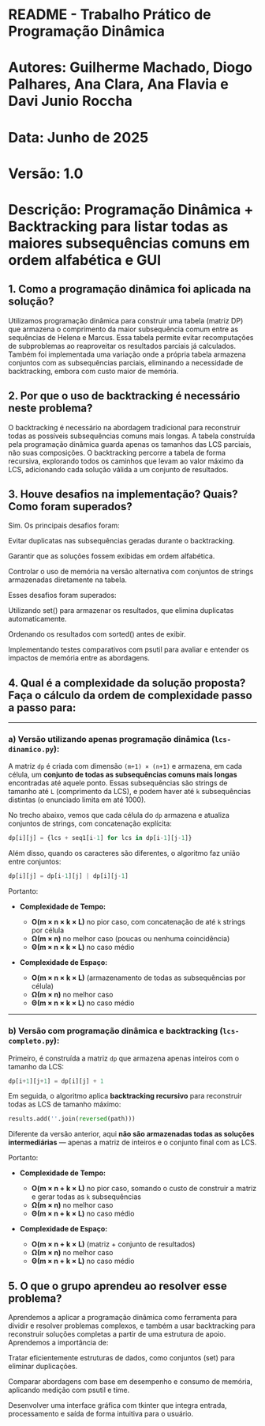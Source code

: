# README - Trabalho Prático de Programação Dinâmica

# Autores: Guilherme Machado, Diogo Palhares, Ana Clara, Ana Flavia e Davi Junio Roccha
# Data: Junho de 2025
# Versão: 1.0
# Descrição: Programação Dinâmica + Backtracking para listar todas as maiores subsequências comuns em ordem alfabética e GUI

## 1. Como a programação dinâmica foi aplicada na solução?
Utilizamos programação dinâmica para construir uma tabela (matriz DP) que armazena o comprimento da maior subsequência comum entre as sequências de Helena e Marcus. Essa tabela permite evitar recomputações de subproblemas ao reaproveitar os resultados parciais já calculados. Também foi implementada uma variação onde a própria tabela armazena conjuntos com as subsequências parciais, eliminando a necessidade de backtracking, embora com custo maior de memória.

## 2. Por que o uso de backtracking é necessário neste problema?
O backtracking é necessário na abordagem tradicional para reconstruir todas as possíveis subsequências comuns mais longas. A tabela construída pela programação dinâmica guarda apenas os tamanhos das LCS parciais, não suas composições. O backtracking percorre a tabela de forma recursiva, explorando todos os caminhos que levam ao valor máximo da LCS, adicionando cada solução válida a um conjunto de resultados.

## 3. Houve desafios na implementação? Quais? Como foram superados?
Sim. Os principais desafios foram:

Evitar duplicatas nas subsequências geradas durante o backtracking.

Garantir que as soluções fossem exibidas em ordem alfabética.

Controlar o uso de memória na versão alternativa com conjuntos de strings armazenadas diretamente na tabela.

Esses desafios foram superados:

Utilizando set() para armazenar os resultados, que elimina duplicatas automaticamente.

Ordenando os resultados com sorted() antes de exibir.

Implementando testes comparativos com psutil para avaliar e entender os impactos de memória entre as abordagens.

## 4. Qual é a complexidade da solução proposta? Faça o cálculo da ordem de complexidade passo a passo para:

---

### a) Versão utilizando apenas programação dinâmica (`lcs-dinamico.py`):

A matriz `dp` é criada com dimensão `(m+1) × (n+1)` e armazena, em cada célula, um **conjunto de todas as subsequências comuns mais longas** encontradas até aquele ponto. Essas subsequências são strings de tamanho até `L` (comprimento da LCS), e podem haver até `k` subsequências distintas (o enunciado limita em até 1000).

No trecho abaixo, vemos que cada célula do `dp` armazena e atualiza conjuntos de strings, com concatenação explícita:

```python
dp[i][j] = {lcs + seq1[i-1] for lcs in dp[i-1][j-1]}
```

Além disso, quando os caracteres são diferentes, o algoritmo faz união entre conjuntos:

```python
dp[i][j] = dp[i-1][j] | dp[i][j-1]
```

Portanto:

- **Complexidade de Tempo:**
  - **O(m × n × k × L)** no pior caso, com concatenação de até `k` strings por célula
  - **Ω(m × n)** no melhor caso (poucas ou nenhuma coincidência)
  - **Θ(m × n × k × L)** no caso médio

- **Complexidade de Espaço:**
  - **O(m × n × k × L)** (armazenamento de todas as subsequências por célula)
  - **Ω(m × n)** no melhor caso
  - **Θ(m × n × k × L)** no caso médio

---

### b) Versão com programação dinâmica e backtracking (`lcs-completo.py`):

Primeiro, é construída a matriz `dp` que armazena apenas inteiros com o tamanho da LCS:

```python
dp[i+1][j+1] = dp[i][j] + 1
```

Em seguida, o algoritmo aplica **backtracking recursivo** para reconstruir todas as LCS de tamanho máximo:

```python
results.add(''.join(reversed(path)))
```

Diferente da versão anterior, aqui **não são armazenadas todas as soluções intermediárias** — apenas a matriz de inteiros e o conjunto final com as LCS.

Portanto:

- **Complexidade de Tempo:**
  - **O(m × n + k × L)** no pior caso, somando o custo de construir a matriz e gerar todas as `k` subsequências
  - **Ω(m × n)** no melhor caso
  - **Θ(m × n + k × L)** no caso médio

- **Complexidade de Espaço:**
  - **O(m × n + k × L)** (matriz + conjunto de resultados)
  - **Ω(m × n)** no melhor caso
  - **Θ(m × n + k × L)** no caso médio

## 5. O que o grupo aprendeu ao resolver esse problema?
Aprendemos a aplicar a programação dinâmica como ferramenta para dividir e resolver problemas complexos, e também a usar backtracking para reconstruir soluções completas a partir de uma estrutura de apoio. Aprendemos a importância de:

Tratar eficientemente estruturas de dados, como conjuntos (set) para eliminar duplicações.

Comparar abordagens com base em desempenho e consumo de memória, aplicando medição com psutil e time.

Desenvolver uma interface gráfica com tkinter que integra entrada, processamento e saída de forma intuitiva para o usuário.
